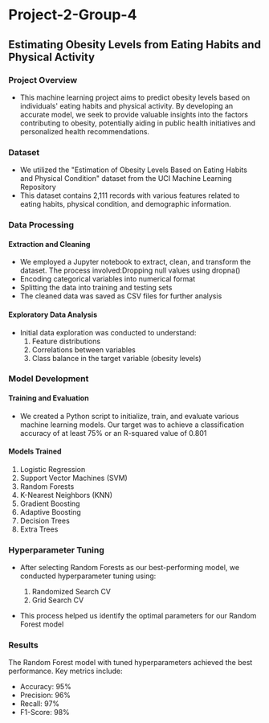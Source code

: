 # Project-2-Group-4

## Estimating Obesity Levels from Eating Habits and Physical Activity

### Project Overview

- This machine learning project aims to predict obesity levels based on individuals' eating habits and physical activity. By developing an accurate model, we seek to provide valuable insights into the factors contributing to obesity, potentially aiding in public health initiatives and personalized health recommendations.

### Dataset
- We utilized the "Estimation of Obesity Levels Based on Eating Habits and Physical Condition" dataset from the UCI Machine Learning Repository
- This dataset contains 2,111 records with various features related to eating habits, physical condition, and demographic information.

### Data Processing

#### Extraction and Cleaning
- We employed a Jupyter notebook to extract, clean, and transform the dataset. The process involved:Dropping null values using dropna()
- Encoding categorical variables into numerical format
- Splitting the data into training and testing sets
- The cleaned data was saved as CSV files for further analysis

#### Exploratory Data Analysis
- Initial data exploration was conducted to understand:
  1. Feature distributions
  2. Correlations between variables
  3. Class balance in the target variable (obesity levels)

### Model Development

#### Training and Evaluation

- We created a Python script to initialize, train, and evaluate various machine learning models. Our target was to achieve a classification accuracy of at least 75% or an R-squared value of 0.801

#### Models Trained
  1. Logistic Regression
  2. Support Vector Machines (SVM)
  3. Random Forests
  4. K-Nearest Neighbors (KNN)
  5. Gradient Boosting
  6. Adaptive Boosting
  7. Decision Trees
  8. Extra Trees
     
### Hyperparameter Tuning
- After selecting Random Forests as our best-performing model, we conducted hyperparameter tuning using:
  1. Randomized Search CV
  2. Grid Search CV
     
- This process helped us identify the optimal parameters for our Random Forest model
### Results
The Random Forest model with tuned hyperparameters achieved the best performance. Key metrics include:
- Accuracy: 95%
- Precision: 96%
- Recall: 97%
- F1-Score: 98%

